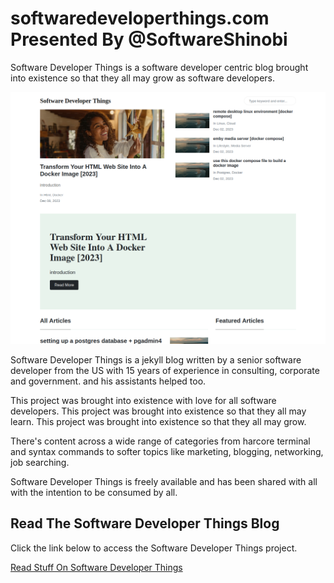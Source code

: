 # softwaredeveloperthings.com Presented By @SoftwareShinobi

Software Developer Things is a software developer centric blog brought into existence so that they all may grow as software developers.

![so that they all may grow.](/assets/images/cover-image.png)

Software Developer Things is a jekyll blog written by a senior software developer from the US with 15 years of experience in consulting, corporate and government. and his assistants helped too.

This project was brought into existence with love for all software developers. This project was brought into existence so that they all may learn. This project was brought into existence so that they all may grow.

There's content across a wide range of categories from harcore terminal and syntax commands to softer topics like marketing, blogging, networking, job searching.

Software Developer Things is freely available and has been shared with all with the intention to be consumed by all.

## Read The Software Developer Things Blog

Click the link below to access the Software Developer Things project.

[Read Stuff On Software Developer Things](https://SoftwareDeveloperThings.com/)
